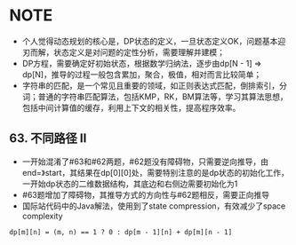 # NOTE
- 个人觉得动态规划的核心是，DP状态的定义，一旦状态定义OK，问题基本迎刃而解，状态定义是对问题的定性分析，需要理解并建模；
- DP方程，需要确定好初始状态，根据数学归纳法，逐步由dp[N - 1] => dp[N]，推导的过程一般包含累加，聚合，极值，相对而言比较简单；
- 字符串的匹配，是一个常见且重要的领域，如正则表达式匹配，倒排索引，分词；普通的字符串匹配算法，包括KMP，RK，BM算法等，学习其算法思想，包括中间计算值的缓存，利用上下文的相关性，提高程序效率。

## 63. 不同路径 II
- 一开始混淆了#63和#62两题，#62题没有障碍物，只需要逆向推导，由end=》start，其结果在dp[0][0]处，需要特别注意的是dp状态的初始化工作，一开始dp状态的二维数据结构，其底边和右侧边需要初始化为1
- #63题增加了障碍物，其推导方式的方向性与#62题相反，需要正向推导
- 国际站代码中的Java解法，使用到了state compression，有效减少了space complexity

```
dp[m][n] = (m, n) == 1 ? 0 : dp[m - 1][n] + dp[m][n - 1]
```

